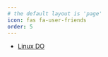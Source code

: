```yaml
---
# the default layout is 'page'
icon: fas fa-user-friends
order: 5
---
```


- [Linux DO](https://linux.do)

